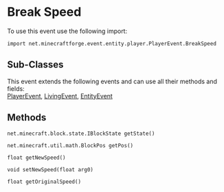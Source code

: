 # Break Speed

To use this event use the following import:
```groovy:no-line-numbers
import net.minecraftforge.event.entity.player.PlayerEvent.BreakSpeed
```

## Sub-Classes
This event extends the following events and can use all their methods and fields: <br>
[PlayerEvent](../player_event/index.md), [LivingEvent](../living_event/index.md), [EntityEvent](../entity_event/index.md)

## Methods
```groovy:no-line-numbers
net.minecraft.block.state.IBlockState getState()
```

```groovy:no-line-numbers
net.minecraft.util.math.BlockPos getPos()
```

```groovy:no-line-numbers
float getNewSpeed()
```

```groovy:no-line-numbers
void setNewSpeed(float arg0)
```

```groovy:no-line-numbers
float getOriginalSpeed()
```
